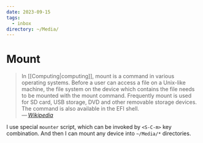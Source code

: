 ```yaml
---
date: 2023-09-15
tags:
  - inbox
directory: ~/Media/
---
```


# Mount

> In [[Computing|computing]], mount is a command in various operating systems.
> Before a user can access a file on a Unix-like machine, the file system on the
> device which contains the file needs to be mounted with the mount command.
> Frequently mount is used for SD card, USB storage, DVD and other removable
> storage devices. The command is also available in the EFI shell.\
> — <cite>[Wikipedia](https://en.wikipedia.org/wiki/Mount_\(Unix\))</cite>

I use special `mounter` script, which can be invoked by `<S-C-m>` key
combination. And then I can mount any device into `~/Media/*` directories.
